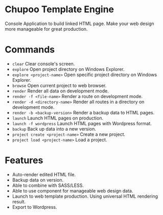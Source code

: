 # Chupoo Template Engine
Console Application to build linked HTML page. Make your web design more manageable for great production.

# Commands
- `clear`
  Clear console's screen.
- `explore`
  Open project directory on Windows Explorer.
- `explore <project-name>`
  Open specific project directory on Windows Explorer.
- `browse`
  Open current project to web browser.
- `render`
  Render all data on development mode.
- `render -f <file-name>`
  Render a route on development mode.
- `render -d <directory-name>`
  Render all routes in a directory on development mode.
- `render -b <backup-version>`
  Render a backup data to HTML pages.
- `launch`
  Launch HTML pages on production.
- `launch -f wordpress`
  Launch HTML pages with Wordpress format.
- `backup`
  Back up data into a new version.
- `project create <project-name>`
  Create a new project.
- `project load <project-name>`
  Load a project.

# Features
- Auto-render edited HTML file.
- Backup data on version.
- Able to combine with SASS/LESS.
- Able to use component for manageable web design data.
- Launch to web template production. Using universal HTML rendering result.
- Export to Wordpress.

